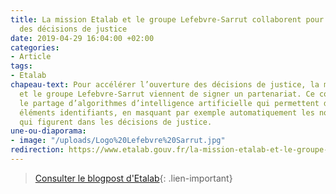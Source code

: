 ```yaml
---
title: La mission Etalab et le groupe Lefebvre-Sarrut collaborent pour accélérer l’ouverture
  des décisions de justice
date: 2019-04-29 16:04:00 +02:00
categories:
- Article
tags:
- Etalab
chapeau-text: Pour accélérer l’ouverture des décisions de justice, la mission Etalab
  et le groupe Lefebvre-Sarrut viennent de signer un partenariat. Ce contrat concerne
  le partage d’algorithmes d’intelligence artificielle qui permettent d’occulter des
  éléments identifiants, en masquant par exemple automatiquement les noms et les prénoms
  qui figurent dans les décisions de justice.
une-ou-diaporama:
- image: "/uploads/Logo%20Lefebvre%20Sarrut.jpg"
redirection: https://www.etalab.gouv.fr/la-mission-etalab-et-le-groupe-lefebvre-sarrut-collaborent-accelerer-louverture-des-decisions-de-justice
---
```


> [Consulter le blogpost d'Etalab](https://www.etalab.gouv.fr/la-mission-etalab-et-le-groupe-lefebvre-sarrut-collaborent-accelerer-louverture-des-decisions-de-justice){: .lien-important}
